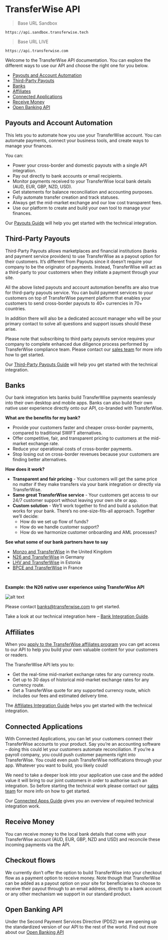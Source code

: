 # TransferWise API

> Base URL Sandbox

```shell
https://api.sandbox.transferwise.tech
```

> Base URL LIVE

```shell
https://api.transferwise.com
```

Welcome to the TransferWise API documentation. You can explore the different ways to use our API and choose the right one for you below.

* [Payouts and Account Automation](#transferwise-api-payouts-and-account-automation)
* [Third-Party Payouts](#transferwise-api-third-party-payouts)
* [Banks](#transferwise-api-banks)
* [Affiliates](#transferwise-api-affiliates)
* [Connected Applications](#transferwise-api-connected-applications)
* [Receive Money](#transferwise-api-receive-money)
* [Open Banking API](#open-banking-api)

## Payouts and Account Automation

This lets you to automate how you use your TransferWise account. You can automate payments, connect your business tools, and create ways to manage your finances.

You can:
<ul> 
  <li>Power your cross-border and domestic payouts with a single API integration.</li>
  <li>Pay out directly to bank accounts or email recipients.</li>
  <li>Monitor payments received to your TransferWise local bank details (AUD, EUR, GBP, NZD, USD).</li> 
  <li>Get statements for balance reconciliation and accounting purposes.</li>
  <li>Fully automate transfer creation and track statuses.</li>
  <li>Always get the mid-market exchange and our low cost transparent fees.</li>
  <li>Use our platform to create and build your own tool to manage your finances.</li>
</ul>

Our [Payouts Guide](#payouts-guide) will help you get started with the technical integration.

## Third-Party Payouts

Third-Party Payouts allows marketplaces and financial institutions (banks and payment service providers) to use TransferWise as a payout option for their customers.
It’s different from Payouts since it doesn’t require your company to be the originator of payments.
Instead, TransferWise will act as a third-party to your customers when they initiate a payment through your site.  

All the above listed payouts and account automation benefits are also true for third-party payouts service. You can build payment services to your customers on top of TransferWise payment platform that enables your customers to send cross-border payouts to 40+ currencies in 70+ countries.

In addition there will also be a dedicated account manager who will be your primary contact
to solve all questions and support issues should these arise.

Please note that subscribing to third party payouts service requires your company to complete enhanced due diligence process performed by TransferWise compliance team.
Please contact our [sales team](https://transferwise.com/gb/business/contact) for more info how to get started.

Our [Third-Party Payouts Guide](#third-party-payouts-guide) will help you get started with the technical integration.

## Banks

Our bank integration lets banks build TransferWise payments seamlessly into their own desktop and mobile apps. Banks can also build their own native user experience directly onto our API, co-branded with TransferWise.

**What are the benefits for my bank?**

* Provide your customers faster and cheaper cross-border payments, compared to traditional SWIFT alternatives.
* Offer competitive, fair, and transparent pricing to customers at the mid-market exchange rate.
* Reduce your operational costs of cross-border payments.
* Stop losing out on cross-border revenues because your customers are finding better alternatives.

**How does it work?**

<ul>
  <li><b>Transparent and fair pricing</b> - Your customers will get the same price no matter if they make transfers via your bank integration or directly via TransferWise.</li> 
  <li><b>Same great TransferWise service</b> - Your customers get access to our 24/7 customer support without leaving your own site or app. </li>
  <li><b>Custom solution</b> - We’ll work together to find and build a solution that works for your bank. There’s no one-size-fits-all approach. Together we’ll decide:
    <ul>
      <li>How do we set up flow of funds? </li>
      <li>How do we handle customer support?</li>
      <li>How do we harmonize customer onboarding and AML processes? </li>
    </ul>  
  </li>
</ul>

**See what some of our bank partners have to say**

* [Monzo and TransferWise](https://monzo.com/blog/2018/06/25/monzo-international-transfers) in the United Kingdom
* [N26 and TransferWise](https://n26.com/en-eu/transferwise) in Germany
* [LHV and TransferWise](https://www.lhv.ee/en/transferwise) in Estonia
* [BPCE and TransferWise](https://www.bankingtech.com/2018/06/bpce-natixis-and-transferwise-team-for-affordable-cross-border-remittances) in France

<br/>

**Example: the N26 native user experience using TransferWise API**

![alt text](https://image.ibb.co/m8kXTv/tw_n26_example.png "N26 User Experience")

Please contact [banks@transferwise.com](mailto:banks@transferwise.com) to get started.

Take a look at our technical integration here – [Bank Integration Guide](https://transferwise.github.io/api-docs-banks/).

## Affiliates

When you [apply to the TransferWise affiliates program](https://transferwise.com/partnerwise) you can get access to our API to help you build your own valuable content for your customers or readers.

The TransferWise API lets you to:
<ul>
    <li>Get the real-time mid-market exchange rates for any currency route.</li>
    <li>Get up to 30 days of historical mid-market exchange rates for any currency route.</li>
    <li>Get a TransferWise quote for any supported currency route, which includes our fees and estimated delivery time.</li>
</ul>

The [Affiliates Integration Guide](#affiliates-integration-guide) helps you get started with the technical integration.

## Connected Applications

With Connected Applications, you can let your customers connect their TransferWise accounts to your product. Say you’re an accounting software – doing this could let your customers automate reconciliation. If you’re a payroll company, you could push customer payments right into TransferWise. You could even push TransferWise notifications through your app. Whatever you want to build, you likely could!

We need to take a deeper look into your application use case and the added value it will bring to our joint customers in order to authorise such an integration. So before starting the technical work please contact our [sales team](https://transferwise.com/gb/business/contact) for more info on how to get started.

Our [Connected Apps Guide](#connected-apps-guide) gives you an overview of required technical integration work.

## Receive Money

You can receive money to the local bank details that come with your TransferWise account (AUD, EUR, GBP, NZD and USD) and reconcile these incoming payments via the API.

## Checkout flows

We currently don’t offer the option to build TransferWise into your checkout flow as a payment option to receive money. Note though that TransferWise can be added as a payout option on your site for beneficiaries to choose to receive their payout through to an email address, directly to a bank account or any other mechanism we support in our standard product.

## Open Banking API

Under the Second Payment Services Directive (PDS2) we are opening up the standardized version of our API to the rest of the world. Find out more about our [Open Banking API](#open-banking-api)    
